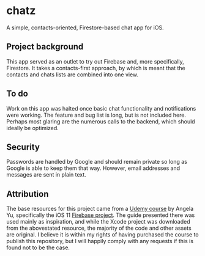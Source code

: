 # chatz
A simple, contacts-oriented, Firestore-based chat app for iOS.

## Project background
This app served as an outlet to try out Firebase and, more specifically, Firestore. It takes a contacts-first approach, by which is meant that the contacts and chats lists are combined into one view.

## To do
Work on this app was halted once basic chat functionality and notifications were working. The feature and bug list is long, but is not included here. Perhaps most glaring are the numerous calls to the backend, which should ideally be optimized.

## Security
Passwords are handled by Google and should remain private so long as Google is able to keep them that way. However, email addresses and messages are sent in plain text.

## Attribution
The base resources for this project came from a [Udemy course] by Angela Yu, specifically the iOS 11 [Firebase project]. The guide presented there was used mainly as inspiration, and while the Xcode project was downloaded from the abovestated resource, the majority of the code and other assets are original. I believe it is within my rights of having purchased the course to publish this repository, but I will happily comply with any requests if this is found not to be the case.

[Udemy course]: https://www.udemy.com/course/ios11-app-development-bootcamp/
[Firebase project]: https://www.udemy.com/course/ios11-app-development-bootcamp/learn/lecture/8438986
